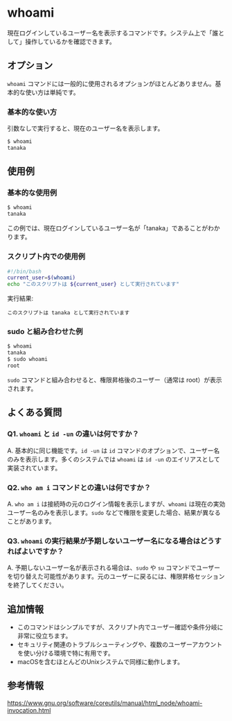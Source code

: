 # whoami

現在ログインしているユーザー名を表示するコマンドです。システム上で「誰として」操作しているかを確認できます。

## オプション

`whoami` コマンドには一般的に使用されるオプションがほとんどありません。基本的な使い方は単純です。

### **基本的な使い方**

引数なしで実行すると、現在のユーザー名を表示します。

```bash
$ whoami
tanaka
```

## 使用例

### 基本的な使用例

```bash
$ whoami
tanaka
```

この例では、現在ログインしているユーザー名が「tanaka」であることがわかります。

### スクリプト内での使用例

```bash
#!/bin/bash
current_user=$(whoami)
echo "このスクリプトは ${current_user} として実行されています"
```

実行結果:
```
このスクリプトは tanaka として実行されています
```

### sudo と組み合わせた例

```bash
$ whoami
tanaka
$ sudo whoami
root
```

`sudo` コマンドと組み合わせると、権限昇格後のユーザー（通常は root）が表示されます。

## よくある質問

### Q1. `whoami` と `id -un` の違いは何ですか？
A. 基本的に同じ機能です。`id -un` は `id` コマンドのオプションで、ユーザー名のみを表示します。多くのシステムでは `whoami` は `id -un` のエイリアスとして実装されています。

### Q2. `who am i` コマンドとの違いは何ですか？
A. `who am i` は接続時の元のログイン情報を表示しますが、`whoami` は現在の実効ユーザー名のみを表示します。`sudo` などで権限を変更した場合、結果が異なることがあります。

### Q3. `whoami` の実行結果が予期しないユーザー名になる場合はどうすればよいですか？
A. 予期しないユーザー名が表示される場合は、`sudo` や `su` コマンドでユーザーを切り替えた可能性があります。元のユーザーに戻るには、権限昇格セッションを終了してください。

## 追加情報

- このコマンドはシンプルですが、スクリプト内でユーザー確認や条件分岐に非常に役立ちます。
- セキュリティ関連のトラブルシューティングや、複数のユーザーアカウントを使い分ける環境で特に有用です。
- macOSを含むほとんどのUnixシステムで同様に動作します。

## 参考情報

https://www.gnu.org/software/coreutils/manual/html_node/whoami-invocation.html